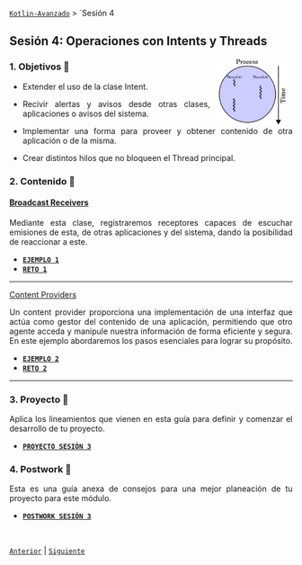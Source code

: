 [`Kotlin-Avanzado`](../Readme.md) > `Sesión 4

## Sesión 4: Operaciones con Intents y Threads

<img src="images/thread.png" align="right" height="120" hspace="10">

<div style="text-align: justify;">



### 1. Objetivos :dart: 

- Extender el uso de la clase Intent.

- Recivir alertas y avisos desde otras clases, aplicaciones o avisos del sistema.

- Implementar una forma para proveer y obtener contenido de otra aplicación o de la misma.

- Crear distintos hilos que no bloqueen el Thread principal.

  

### 2. Contenido :blue_book:

 

#### <ins>Broadcast Receivers</ins>

Mediante esta clase, registraremos receptores capaces de escuchar emisiones de esta, de otras aplicaciones y del sistema, dando la posibilidad de reaccionar a este.

- [**`EJEMPLO 1`**](Ejemplo-01/Readme.md)
- [**`RETO 1`**](Reto-01/Readme.md)

---



<ins>Content Providers</ins>

Un content provider proporciona una implementación de una interfaz que actúa como gestor del contenido de una aplicación, permitiendo que otro agente acceda y manipule nuestra información de forma eficiente y segura. En este ejemplo abordaremos los pasos esenciales para lograr su propósito.

- [**`EJEMPLO 2`**](Ejemplo-02/Readme.md)
- [**`RETO 2`**](Reto-02/Readme.md)

---

 

### 3. Proyecto :hammer:

Aplica los lineamientos que vienen en esta guía para definir y comenzar el desarrollo de tu proyecto.

- [**`PROYECTO SESIÓN 3`**](Proyecto/Readme.md)

### 4. Postwork :memo:

Esta es una guía anexa de consejos para una mejor planeación de tu proyecto para este módulo.

- [**`POSTWORK SESIÓN 3`**](Postwork/Readme.md)

<br/>

[`Anterior`](../Sesion-03/Readme.md) | [`Siguiente`](../Sesion-05/Readme.md)      

</div>

